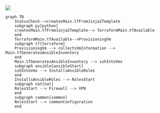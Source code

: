 [![](https://mermaid.ink/img/eyJjb2RlIjoiZ3JhcGggVEJcbiAgICBTdGF0dXNDaGVjay0tPmNyZWF0ZXNNYWluLnRmRnJvbUppbmphMlRlbXBsYXRlXG4gICAgc3ViZ3JhcGggcHlbcHl0aG9uXVxuICAgIGNyZWF0ZXNNYWluLnRmRnJvbUppbmphMlRlbXBsYXRlLS0-IFRlcnJhZm9ybU1haW4udGZBdmFpbGFibGUgXG4gICAgZW5kXG4gICAgVGVycmFmb3JtTWFpbi50ZkF2YWlsYWJsZS0tPlByb3Zpc2lvbmluZ1ZtXG4gICAgc3ViZ3JhcGggdGZbdGVycmFmb3JtXVxuICAgIFByb3Zpc2lvbmluZ1ZtIC0tPiBjb2xsZWN0c1ZtSW5mb3JtYXRpb24gLS0-IE1haW4udGZHZW5lcmF0ZXNBbnNpYmxlSW52ZW50b3J5XG4gICAgZW5kXG4gICAgTWFpbi50ZkdlbmVyYXRlc0Fuc2libGVJbnZlbnRvcnkgLS0-IHNzaEludG9WbXNcbiAgICBzdWJncmFwaCBhbnNpYmxlW2Fuc2libGVTdGFydF1cbiAgICBzc2hJbnRvVm1zIC0tPiBJbnN0YWxsc0Fuc2libGVSb2xlc1xuICAgIGVuZFxuICAgIEluc3RhbGxzQW5zaWJsZVJvbGVzIC0tPiBSb2xlc1N0YXJ0XG4gICAgc3ViZ3JhcGggbmF0W25hdF1cbiAgICBSb2xlc1N0YXJ0IC0tPiBGaXJld2FsbCAtLT4gVlBOXG4gICAgZW5kXG4gICAgc3ViZ3JhcGggY29tbW9uW2NvbW1vbl1cbiAgICBSb2xlc1N0YXJ0IC0tPiBjb21tb25Db25maWd1cmF0aW9uXG4gICAgZW5kIiwibWVybWFpZCI6e30sInVwZGF0ZUVkaXRvciI6ZmFsc2V9)](https://mermaid-js.github.io/mermaid-live-editor/#/edit/eyJjb2RlIjoiZ3JhcGggVEJcbiAgICBTdGF0dXNDaGVjay0tPmNyZWF0ZXNNYWluLnRmRnJvbUppbmphMlRlbXBsYXRlXG4gICAgc3ViZ3JhcGggcHlbcHl0aG9uXVxuICAgIGNyZWF0ZXNNYWluLnRmRnJvbUppbmphMlRlbXBsYXRlLS0-IFRlcnJhZm9ybU1haW4udGZBdmFpbGFibGUgXG4gICAgZW5kXG4gICAgVGVycmFmb3JtTWFpbi50ZkF2YWlsYWJsZS0tPlByb3Zpc2lvbmluZ1ZtXG4gICAgc3ViZ3JhcGggdGZbdGVycmFmb3JtXVxuICAgIFByb3Zpc2lvbmluZ1ZtIC0tPiBjb2xsZWN0c1ZtSW5mb3JtYXRpb24gLS0-IE1haW4udGZHZW5lcmF0ZXNBbnNpYmxlSW52ZW50b3J5XG4gICAgZW5kXG4gICAgTWFpbi50ZkdlbmVyYXRlc0Fuc2libGVJbnZlbnRvcnkgLS0-IHNzaEludG9WbXNcbiAgICBzdWJncmFwaCBhbnNpYmxlW2Fuc2libGVTdGFydF1cbiAgICBzc2hJbnRvVm1zIC0tPiBJbnN0YWxsc0Fuc2libGVSb2xlc1xuICAgIGVuZFxuICAgIEluc3RhbGxzQW5zaWJsZVJvbGVzIC0tPiBSb2xlc1N0YXJ0XG4gICAgc3ViZ3JhcGggbmF0W25hdF1cbiAgICBSb2xlc1N0YXJ0IC0tPiBGaXJld2FsbCAtLT4gVlBOXG4gICAgZW5kXG4gICAgc3ViZ3JhcGggY29tbW9uW2NvbW1vbl1cbiAgICBSb2xlc1N0YXJ0IC0tPiBjb21tb25Db25maWd1cmF0aW9uXG4gICAgZW5kIiwibWVybWFpZCI6e30sInVwZGF0ZUVkaXRvciI6ZmFsc2V9)

```
graph TB
    StatusCheck-->createsMain.tfFromJinja2Template
    subgraph py[python]
    createsMain.tfFromJinja2Template--> TerraformMain.tfAvailable 
    end
    TerraformMain.tfAvailable-->ProvisioningVm
    subgraph tf[terraform]
    ProvisioningVm --> collectsVmInformation --> Main.tfGeneratesAnsibleInventory
    end
    Main.tfGeneratesAnsibleInventory --> sshIntoVms
    subgraph ansible[ansibleStart]
    sshIntoVms --> InstallsAnsibleRoles
    end
    InstallsAnsibleRoles --> RolesStart
    subgraph nat[nat]
    RolesStart --> Firewall --> VPN
    end
    subgraph common[common]
    RolesStart --> commonConfiguration
    end
```